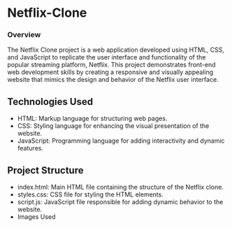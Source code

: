 # Netflix-Clone
### Overview
The Netflix Clone project is a web application developed using HTML, CSS, and JavaScript to replicate the user interface and functionality of the popular streaming platform, Netflix. This project demonstrates front-end web development skills by creating a responsive and visually appealing website that mimics the design and behavior of the Netflix user interface.
## Technologies Used
- HTML: Markup language for structuring web pages.
- CSS: Styling language for enhancing the visual presentation of the website.
- JavaScript: Programming language for adding interactivity and dynamic features.
## Project Structure
- index.html: Main HTML file containing the structure of the Netflix clone.
- styles.css: CSS file for styling the HTML elements.
- script.js: JavaScript file responsible for adding dynamic behavior to the website.
- Images Used
